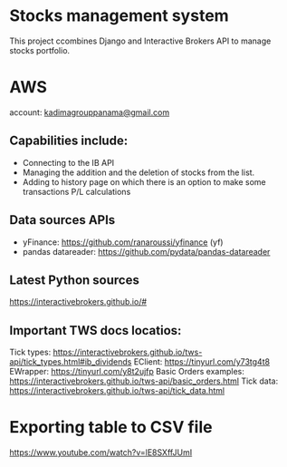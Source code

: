 # Stocks management system
This project ccombines Django and Interactive Brokers API to manage stocks portfolio.

# AWS
account: kadimagrouppanama@gmail.com



## Capabilities include: 
* Connecting to the IB API
* Managing the addition and the deletion of stocks from the list.
* Adding to history page on which there is an option to make some transactions P/L calculations

## Data sources APIs
* yFinance: https://github.com/ranaroussi/yfinance (yf)
* pandas datareader: https://github.com/pydata/pandas-datareader

## Latest Python sources 
https://interactivebrokers.github.io/#

## Important TWS docs locatios:
Tick types: https://interactivebrokers.github.io/tws-api/tick_types.html#ib_dividends
EClient: https://tinyurl.com/y73tg4t8
EWrapper: https://tinyurl.com/y8t2ujfp
Basic Orders examples: https://interactivebrokers.github.io/tws-api/basic_orders.html 
Tick data: https://interactivebrokers.github.io/tws-api/tick_data.html

# Exporting table to CSV file
https://www.youtube.com/watch?v=lE8SXffJUmI
